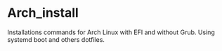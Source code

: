 # Arch_install

Installations commands for Arch Linux with EFI and without Grub. Using systemd boot and others dotfiles.

